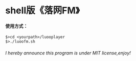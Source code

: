 shell版《落网FM》
=======
#### 使用方式：
```
$>cd <yourpath>/luooplayer
$>./luoofm.sh
```

###### I hereby announce this program is under MIT license,enjoy!
